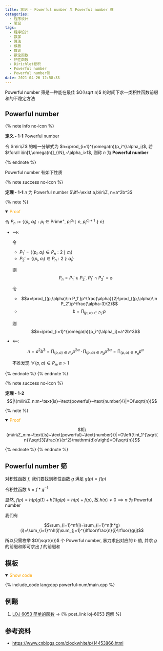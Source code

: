 ```yaml
---
title: 笔记 - Powerful number 与 Powerful number 筛
categories:
  - 程序设计
  - 笔记
tags:
  - 程序设计
  - 数学
  - 算法
  - 模板
  - 数论
  - 数论函数
  - 积性函数
  - Dirichlet卷积
  - Powerful number
  - Powerful number筛
date: 2021-04-26 12:58:33
---
```


Powerful number 筛是一种能在最佳 $O(\sqrt n)$ 的时间下求一类积性函数前缀和的不稳定方法

<!-- more -->

## Powerful number

{% note info no-icon %}

**<a id="def-1-1">定义 - 1-1</a>** Powerful number

令 $n\in\Z$ 的唯一分解式为 $n=\prod_{i=1}^{\omega(n)}p_i^{\alpha_i}$, 若 $\forall i\in[1,\omega(n)]_{\N},~\alpha_i>1$, 则称 $n$ 为 **Powerful number**

{% endnote %}

Powerful number 有如下性质

{% note success no-icon %}

**<a id="th-1-1">定理 - 1-1</a>** $n$ 为 Powerful number $\iff~\exist a,b\in\Z, n=a^2b^3$

{% note %}

<details open="open">
<summary><font color='orange'>Proof</font></summary>

令 $P_n:=\{(p_i,\alpha_i):p_i\in\text{Prime}^+,~p_i^{\alpha_i}\mid n,~p_i^{\alpha_i+1}\nmid n\}$

- $\implies$:

  令

  - $P_1'=\{(p_i,\alpha_i)\in P_n:2\mid\alpha_i\}$
  - $P_2'=\{(p_i,\alpha_i)\in P_n:2\nmid\alpha_i\}$

  则
  $$P_n=P_1'\cup P_2',~P_1'\cap P_2'=\varnothing$$

  令

  - $$a=\prod_{(p,\alpha)\in P_1'}p^\frac{\alpha}{2}\prod_{(p,\alpha)\in P_2'}p^\frac{\alpha-3}{2}$$
  - $$b=\prod_{(p,\alpha)\in P_2'}p$$

  则
  $$n=\prod_{i=1}^{\omega(n)}p_i^{\alpha_i}=a^2b^3$$

- $\impliedby$:

  $$n=a^2b^3=\prod_{(p,\alpha)\in P_a}p^{2\alpha}\cdot\prod_{(p,\alpha)\in P_b}p^{3\alpha}=\prod_{(p,\alpha)\in P_n}p^\alpha$$

  不难发现 $\forall(p,\alpha)\in P_n,\alpha>1$

</details>

{% endnote %}
{% endnote %}

{% note success no-icon %}

**<a id="th-1-2">定理 - 1-2</a>**
$$|\{m\in\Z_n:m~\text{is}~\text{powerful}~\text{number}\}|=O(\sqrt{n})$$

{% note %}

<details open="open">
<summary><font color='orange'>Proof</font></summary>

$$|\{m\in\Z_n:m~\text{is}~\text{powerful}~\text{number}\}|=O\left(\int_1^{\sqrt{n}}\sqrt[3]\frac{n}{x^2}\mathrm{d}x\right)=O(\sqrt{n})$$

</details>

{% endnote %}
{% endnote %}

## Powerful number 筛

对积性函数 $f$, 我们要找到积性函数 $g$ 满足 $g(p)=f(p)$

令积性函数 $h=f*g^{-1}$

显然, $f(p)=h(p)g(1)+h(1)g(p)=h(p)+f(p)$, 故 $h(n)\ne 0\implies n$ 为 Powerful number

我们有

$$\sum_{i=1}^nf(i)=\sum_{i=1}^n(h*g)(i)=\sum_{i=1}^nh(i)\sum_{j=1}^{\lfloor\frac{n}{i}\rfloor}g(j)$$

所以只需枚举 $O(\sqrt{n})$ 个 Powerful number, 暴力求出对应的 $h$ 值, 并求 $g$ 的前缀和即可求出 $f$ 的前缀和

## 模板

<details open>
<summary><font color='orange'>Show code</font></summary>

{% include_code lang:cpp powerful-num/main.cpp %}

</details>

## 例题

1. [LOJ 6053 简单的函数](https://loj.ac/p/6053) -> {% post_link loj-6053 题解 %}

## 参考资料

- <https://www.cnblogs.com/clockwhite/p/14453866.html>
